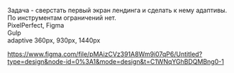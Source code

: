 Задача - сверстать первый экран лендинга и сделать к нему адаптивы. По инструментам ограничений нет.  
PixelPerfect, Figma  
Gulp  
adaptive 360px, 930px, 1440px


https://www.figma.com/file/pMAizCVz391A8Wm9i07qP6/Untitled?type=design&node-id=0%3A1&mode=design&t=C1WNqYGhBDQMBng0-1

